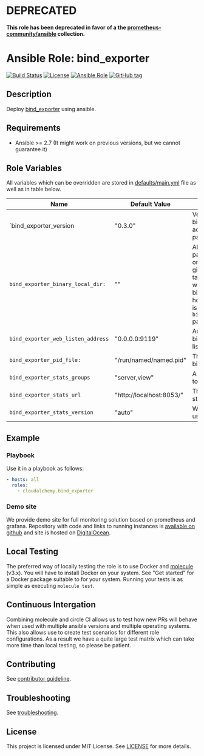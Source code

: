 # DEPRECATED

**This role has been deprecated in favor of a the [prometheus-community/ansible](https://github.com/prometheus-community/ansible) collection.**

# Ansible Role: bind_exporter

[![Build Status](https://travis-ci.com/cloudalchemy/ansible-bind_exporter.svg?branch=master)](https://travis-ci.com/cloudalchemy/ansible-bind_exporter)
[![License](https://img.shields.io/badge/license-MIT%20License-brightgreen.svg)](https://opensource.org/licenses/MIT)
[![Ansible Role](https://img.shields.io/badge/ansible%20role-cloudalchemy.bind_exporter-blue.svg)](https://galaxy.ansible.com/cloudalchemy/bind_exporter/)
[![GitHub tag](https://img.shields.io/github/tag/cloudalchemy/ansible-bind_exporter.svg)](https://github.com/cloudalchemy/ansible-bind_exporter/tags)

## Description

Deploy [bind_exporter](https://github.com/prometheus/bind_exporter) using ansible.

## Requirements

- Ansible >= 2.7 (It might work on previous versions, but we cannot guarantee it)

## Role Variables

All variables which can be overridden are stored in [defaults/main.yml](defaults/main.yml) file as well as in table below.

| Name           | Default Value | Description                        |
| -------------- | ------------- | -----------------------------------|
| `bind_exporter_version | "0.3.0" | Version of the bind_exporter. Also accepts latest as a parameter. |
| `bind_exporter_binary_local_dir:` | "" | Allows to use local packages instead of ones distributed on github. As parameter it takes a directory where `bind_exporter` binary is stored on host on which ansible is ran. This overrides `bind_exporter_version` parameter |
| `bind_exporter_web_listen_address` | "0.0.0.0:9119" | Address on which bind_exporter will listen. |
| `bind_exporter_pid_file:` | "/run/named/named.pid" | The PID file of the bind process. |
| `bind_exporter_stats_groups` | "server,view" | A list of stats groups to poll. |
| `bind_exporter_stats_url` | "http://localhost:8053/" | The URL of the bind statistics-channel. |
| `bind_exporter_stats_version` | "auto" | Which polling API to use. |

## Example

### Playbook

Use it in a playbook as follows:
```yaml
- hosts: all
  roles:
    - cloudalchemy.bind_exporter
```

### Demo site

We provide demo site for full monitoring solution based on prometheus and grafana. Repository with code and links to running instances is [available on github](https://github.com/cloudalchemy/demo-site) and site is hosted on [DigitalOcean](https://digitalocean.com).

## Local Testing

The preferred way of locally testing the role is to use Docker and [molecule](https://github.com/ansible-community/molecule) (v3.x). You will have to install Docker on your system. See "Get started" for a Docker package suitable to for your system. Running your tests is as simple as executing `molecule test`.

## Continuous Intergation

Combining molecule and circle CI allows us to test how new PRs will behave when used with multiple ansible versions and multiple operating systems. This also allows use to create test scenarios for different role configurations. As a result we have a quite large test matrix which can take more time than local testing, so please be patient.

## Contributing

See [contributor guideline](CONTRIBUTING.md).

## Troubleshooting

See [troubleshooting](TROUBLESHOOTING.md).

## License

This project is licensed under MIT License. See [LICENSE](/LICENSE) for more details.
